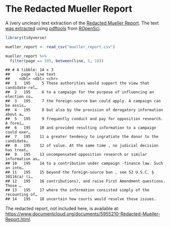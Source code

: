 
# The Redacted Mueller Report

<!-- badges: start -->

<!-- badges: end -->

A (very unclean) text extraction of the [Redacted Mueller
Report](https://www.documentcloud.org/documents/5955210-Redacted-Mueller-Report.html).
The text [was extracted](process_report.R) using
[pdftools](https://github.com/ropensci/pdftools) from
[ROpenSci](https://ropensci.org).

``` r
library(tidyverse)

mueller_report <- read_csv("mueller_report.csv")

mueller_report %>% 
  filter(page == 195, between(line, 5, 18))
```

    ## # A tibble: 14 x 3
    ##     page  line text                                                        
    ##    <dbl> <dbl> <chr>                                                       
    ##  1   195     5 These authorities would support the view that candidate-rel…
    ##  2   195     6 to a campaign for the purpose of influencing an election co…
    ##  3   195     7 the foreign-source ban could apply. A campaign can be assis…
    ##  4   195     8 but also by the provision of derogatory information about a…
    ##  5   195     9 frequently conduct and pay for opposition research. A forei…
    ##  6   195    10 and provided resulting information to a campaign could exer…
    ##  7   195    11 a greater tendency to ingratiate the donor to the candidate…
    ##  8   195    12 of value. At the same time , no judicial decision has treat…
    ##  9   195    13 uncompensated opposition research or similar information as…
    ## 10   195    14 to a contribution under campaign -finance law. Such an inte…
    ## 11   195    15 beyond the foreign-source ban , see 52 U.S.C. § 30116(a) (i…
    ## 12   195    16 contributions), and raise First Amendment questions. Those …
    ## 13   195    17 where the information consisted simply of the recounting of…
    ## 14   195    18 uncertain how courts would resolve those issues.

The redacted report, not included here, is available at:
<https://www.documentcloud.org/documents/5955210-Redacted-Mueller-Report.html>.
